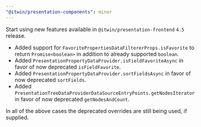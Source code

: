 ```yaml
---
"@itwin/presentation-components": minor
---
```


Start using new features available in `@itwin/presentation-frontend` `4.5` release.

- Added support for `FavoritePropertiesDataFiltererProps.isFavorite` to return `Promise<boolean>` in addition to already supported `boolean`.
- Added `PresentationPropertyDataProvider.isFieldFavoriteAsync` in favor of now deprecated `isFieldFavorite`.
- Added `PresentationPropertyDataProvider.sortFieldsAsync` in favor of now deprecated `sortFields`.
- Added `PresentationTreeDataProviderDataSourceEntryPoints.getNodesIterator` in favor of now deprecated `getNodesAndCount`.

In all of the above cases the deprecated overrides are still being used, if supplied.
